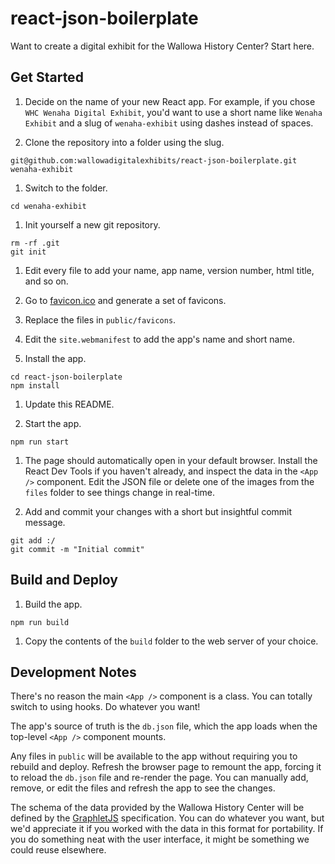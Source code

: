 # react-json-boilerplate
Want to create a digital exhibit for the Wallowa History Center? Start here.

## Get Started

1. Decide on the name of your new React app. For example, if you chose `WHC Wenaha Digital Exhibit`, you'd want to use a short name like `Wenaha Exhibit` and a slug of `wenaha-exhibit` using dashes instead of spaces. 

1. Clone the repository into a folder using the slug.

```
git@github.com:wallowadigitalexhibits/react-json-boilerplate.git wenaha-exhibit
```

1. Switch to the folder.

```
cd wenaha-exhibit
```

1. Init yourself a new git repository. 

```
rm -rf .git
git init
```

1. Edit every file to add your name, app name, version number, html title, and so on. 

1. Go to [favicon.ico](https://favicon.ico) and generate a set of favicons.

1. Replace the files in `public/favicons`.

1. Edit the `site.webmanifest` to add the app's name and short name.

1. Install the app.

```
cd react-json-boilerplate
npm install
```

1. Update this README.

1. Start the app.

``` 
npm run start
```

1. The page should automatically open in your default browser. Install the React Dev Tools if you haven't already, and inspect the data in the `<App />` component. Edit the JSON file or delete one of the images from the `files` folder to see things change in real-time. 

1. Add and commit your changes with a short but insightful commit message.

```
git add :/
git commit -m "Initial commit"
```

## Build and Deploy

1. Build the app.

```
npm run build
```

1. Copy the contents of the `build` folder to the web server of your choice.

## Development Notes

There's no reason the main `<App />` component is a class. You can totally switch to using hooks. Do whatever you want!

The app's source of truth is the `db.json` file, which the app loads when the top-level `<App />` component mounts.

Any files in `public` will be available to the app without requiring you to rebuild and deploy. Refresh the browser page to remount the app, forcing it to reload the `db.json` file and re-render the page. You can manually add, remove, or edit the files and refresh the app to see the changes.

The schema of the data provided by the Wallowa History Center will be defined by the [GraphletJS](https://github.com/wallowadigitalexhibits/graphletjs) specification. You can do whatever you want, but we'd appreciate it if you worked with the data in this format for portability. If you do something neat with the user interface, it might be something we could reuse elsewhere. 

